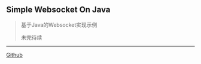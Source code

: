 ## Simple Websocket On Java

> 基于Java的Websocket实现示例
> 
> 未完待续

---------

[Github](https://github.com/qwhai)
